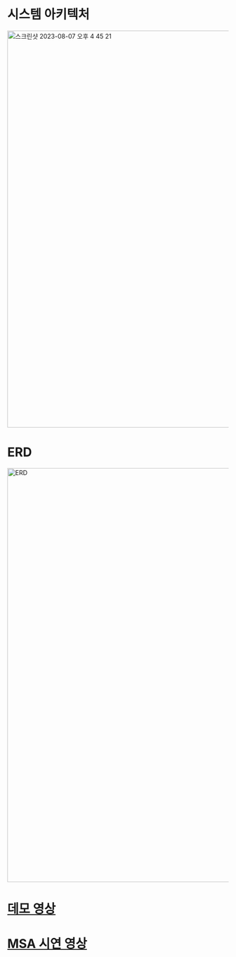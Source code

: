 # 시스템 아키텍처

<img width="901" alt="스크린샷 2023-08-07 오후 4 45 21" src="https://github.com/5moaDream/Octo-Backend/assets/76997735/5e8ac840-1019-4e39-bf7d-331ff96f5769">

# ERD
<img width="940" alt="ERD" src="https://user-images.githubusercontent.com/76997735/232263707-153f95a3-3f28-44e7-b355-dc87e7ba3b7f.png">

# [데모 영상](https://www.youtube.com/watch?v=kxeukT0IlTk)

# [MSA 시연 영상](https://www.youtube.com/watch?v=DYFPQWbPF4s)
